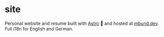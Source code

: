 # site

Personal website and resume built with [Astro](https://astro.build) 🚀 and hosted at [mbund.dev](https://mbund.dev). Full i18n for English and German.
